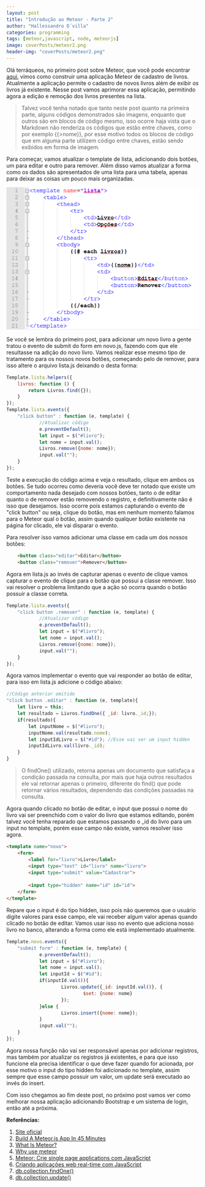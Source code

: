 ```yaml
---
layout: post
title: "Introdução ao Meteor - Parte 2"
author: "Hallessandro D´villa"
categories: programming
tags: [meteor,javascript, node, meteorjs]
image: coverPosts/meteor2.png
header-img: "coverPosts/meteor2.png"
---
```


Olá terráqueos, no primeiro post sobre  Meteor, que você pode encontrar [aqui](https://hallessandro.github.io/programmi/introducao-meteor.html), vimos como construir uma aplicação Meteor de cadastro de livros. Atualmente a aplicação permite o cadastro de novos livros além de exibir os livros já existente. Nesse post vamos aprimorar essa aplicação, permitindo agora a edição e remoção dos livros presentes na lista. 

> Talvez você tenha notado que tanto neste post quanto na primeira parte, alguns códigos demonstrados são imagens, enquanto que outros são em blocos de código mesmo, isso ocorre haja vista que o Markdown não renderiza os códigos que estão entre chaves, como por exemplo {{>nome}}, por esse motivo todos os blocos de código que em alguma parte utilizem código entre chaves, estão sendo exibidos em forma de imagem. 

Para começar, vamos atualizar o template de lista, adicionando dois botões, um para editar e outro para remover. Além disso vamos atualizar a forma como os dados são apresentados de uma lista para uma tabela, apenas para deixar as coisas um pouco mais organizadas. 

![Código do template de lista.html](../assets/img/Post2Meteor/code1.png) 

Se você se lembra do primeiro post, para adicionar um novo livro a gente tratou o evento de submit do form em novo.js, fazendo com que ele resultasse na adição do novo livro. Vamos realizar esse mesmo tipo de tratamento para os nossos novos botões, começando pelo de remover, para isso altere o arquivo lista.js deixando o desta forma: 

```javascript
Template.lista.helpers({
	livros: function () {
		return Livros.find({});
	}
});
Template.lista.events({
    "click button" : function (e, template) {
            //Atualizar código
            e.preventDefault();
            let input = $("#livro");
            let nome = input.val();
            Livros.remove({nome: nome});
            input.val("");
    }
});
```

Teste a execução do código acima e veja o resultado, clique em ambos os botões. Se tudo ocorreu como deveria você deve ter notado que existe um comportamento nada desejado com nossos botões, tanto o de editar quanto o de remover estão removendo o registro, e definitivamente não é isso que desejamos. Isso ocorre pois estamos capturando o evento de "click button" ou seja, clique do botão, mas em nenhum momento falamos para o Meteor qual o botão, assim quando qualquer botão existente na página for clicado, ele vai disparar o evento. 

Para resolver isso vamos adicionar uma classe em cada um dos nossos botões: 

```html
	<button class="editar">Editar</button>
	<button class="remover">Remover</button>
```

Agora em lista.js ao invés de capturar apenas o evento de clique vamos capturar o evento de clique para o botão que possui a classe remover. Isso vai resolver o problema limitando que a ação só ocorra quando o botão possuir a classe correta.  

```javascript
Template.lista.events({
    "click button .remover" : function (e, template) {
            //Atualizar código
            e.preventDefault();
            let input = $("#livro");
            let nome = input.val();
            Livros.remove({nome: nome});
            input.val("");
    }
});
```
Agora vamos implementar o evento que vai responder ao botão de editar, para isso em lista.js adicione o código abaixo: 

```javascript
//Código anterior omitido 
"click button .editar" : function (e, template){
    let livro = this; 
    let resultado = Livros.findOne({ _id: livro._id;});
    if(resultado){
        let inputNome = $("#livro");
        inputNome.val(resultado.nome);
        let inputIdLivro = $("#id"); //Esse vai ser um input hidden
        inputIdLivro.val(livro._id);
    }
}
```
>O findOne() utilizado, retorna apenas um documento que satisfaça a condição passada na consulta, por mais que haja outros resultados ele vai retornar apenas o primeiro, diferente do find() que pode retornar vários resultados, dependendo das condições passadas na consulta. 

Agora quando clicado no botão de editar, o input que possui o nome do livro vai ser preenchido com o valor do livro que estamos editando, porém talvez você tenha reparado que estamos passando o _id do livro para um input no template, porém esse campo não existe, vamos resolver isso agora. 

```html
<template name="novo">
    <form>
        <label for="livro">Livro</label>
        <input type="text" id="livro" name="livro">
        <input type="submit" value="Cadastrar">

        <input type="hidden" name="id" id="id">
    </form>
</template>
```
Repare que o input é do tipo hidden, isso pois não queremos que o usuário digite valores para esse campo, ele vai receber algum valor apenas quando clicado no botão de editar. Vamos usar isso no evento que adiciona nosso livro no banco, alterando a forma como ele está implementado atualmente. 

```javascript
Template.novo.events({
    "submit form" : function (e, template) {
            e.preventDefault();
            let input = $("#livro");
            let nome = input.val();
            let inputId = $("#id");
            if(inputId.val()){
                    Livros.update({_id: inputId.val()}, {
                            $set: {nome: nome}
                    });
            }else {
                    Livros.insert({nome: nome});
            }
            input.val("");
    }
});
```
Agora nossa função não vai ser responsável apenas por adicionar registros, mas também por atualizar os registros já existentes, e para que isso funcione ela precisa identificar o que deve fazer quando for acionada, por esse motivo o input do tipo hidden foi adicionado no template, assim sempre que esse campo possuir um valor, um update será executado ao invés do insert. 

Com isso chegamos ao fim deste post, no próximo post vamos ver como melhorar nossa aplicação adicionando Bootstrap e um sistema de login, então até a próxima. 

**Referências:**

1. [Site oficial](https://www.meteor.com/)
2. [Build A Meteor.js App In 45 Minutes](https://www.youtube.com/watch?v=9494-2E4riQ)
3. [What Is Meteor?](https://www.youtube.com/watch?v=eOi3F6Kbl7E)
4. [Why use meteor](https://www.youtube.com/watch?v=6_8B3mi1m18)
5. [Meteor: Crie single page applications com JavaScript](https://www.alura.com.br/curso-online-meteorjs)
6. [Criando aplicações web real-time com JavaScript](https://www.casadocodigo.com.br/products/livro-meteor)
7. [db.collection.findOne()](https://docs.mongodb.com/manual/reference/method/db.collection.findOne/)
8. [db.collection.update()](https://docs.mongodb.com/manual/reference/method/db.collection.update/)